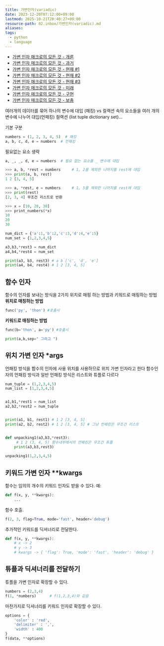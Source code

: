```yaml
---
title: 가변인자(variadic)
date: 2023-12-20T07:12:00+09:00
lastmod: 2025-10-21T20:40:27+09:00
resource-path: 02.inbox/가변인자(variadic).md
aliases: 
tags:
  - python
  - language
---
```

- [가변 인자 매크로의 모든 것 - 개론](http://blog.woong.org/v/59aa5b8cd845cbff6d76d418)
- [가변 인자 매크로의 모든 것 - 과거](http://blog.woong.org/v/59aa6080d845cbff6d76d421)
- [가변 인자 매크로의 모든 것 - 현재 #1](http://blog.woong.org/v/59aa6099d845cbff6d76d422)
- [가변 인자 매크로의 모든 것 - 현재 #2](http://blog.woong.org/v/59c0bf15d2db27f70d345e76)
- [가변 인자 매크로의 모든 것 - 현재 #3](http://blog.woong.org/v/59f9be99e7d0b554c97017cc)
- [가변 인자 매크로의 모든 것 - 미래](http://blog.woong.org/v/59c0bf41d2db27f70d345e77)
- [가변 인자 매크로의 모든 것 - 구현](http://blog.woong.org/v/59aa60b0d845cbff6d76d423)
- [가변 인자 매크로의 모든 것 - 보충](http://blog.woong.org/v/5a52fb5aa51c946933994ee3)


여러개의 데이터를 묶어 하나의 변수에 대입 (패킹)
vs
컬랙션 속의 요소들을 여러 개의 변수에 나누어 대입(언패킹)
컬랙션 (list tuple dictionary set)...

기본 구분

```python
numbers = (1, 2, 3, 4, 5)  # 패킹
a, b, c, d, e = numbers  # 언패킹
```

필요없는 요소 생략

```python
a, _, _, d, e = numbers  # 필요 없는 요소를 _ 변수에 대입
```

```python
>>> a, b, *rest = numbers     # 1, 2를 제외한 나머지를 rest에 대입
>>> print(a, b, rest)
1 2 [3, 4, 5]
```

```python
>>> a, *rest, e = numbers     # 1, 5를 제외한 나머지를 rest에 대입
>>> print(rest)
[2, 3, 4] 무조건 리스트로 반환
```

```python
>>> x = [10, 20, 30]
>>> print_numbers(*x)
10
20
30
```

```python
num_dict = {'a':1,'b':2,'c':3,'d':4,'e':5}
num_set = {1,2,3,4,5}

a3,b3,*rest3 = num_dict
a4,b4,*rest4 = num_set

print(a3, b3, rest3) # a b ['c', 'd', 'e']
print(a4, b4, rest4) # 1 2 [3, 4, 5]
```

## 함수 인자
함수의 인자를 보내는 방식을 2가지
위치로 매핑 하는 방법과 키워드로 매핑하는 방법
**위치로 매칭하는 방법**

```python
func('py', 'thon') #호출시
```

**키워드로 매칭하는 방법**

```python
func(b='thon', a='py') #호출시

print(a,b,sep=" 그리고 ")
```

## 위치 가변 인자 \*args
언패킹 방식을 함수의 인자에 사용
위치를 사용하므로 위치 가변 인자라고 한다
함수인자의 언패킹 방식과 일반 언패킹 방식은 리스트와 튜플로 다르다

```python
num_tuple = (1,2,3,4,5)
num_list = [1,2,3,4,5]


a1,b1,*rest1 = num_list
a2,b2,*rest2 = num_tuple


print(a1, b1, rest1) # 1 2 [3, 4, 5]
print(a2, b2, rest2) # 1 2 [3, 4, 5] # 그냥 언패킹은 무조건 리스트


def unpacking1(a3,b3,*rest3):
	 # 1 2 (3, 4, 5) 함수내부에서의 언패킹은 무조건 튜플
    print(a3,b3,rest3) 
    
unpacking1(1,2,3,4,5)
```

## 키워드 가변 인자 \*\*kwargs

함수는 임의의 개수의 키워드 인자도 받을 수 있다. 예:

```python
def f(x, y, **kwargs):
    ...
```

함수 호출.

```python
f(2, 3, flag=True, mode='fast', header='debug')
```

추가적인 키워드를 딕셔너리로 전달한다.

```python
def f(x, y, **kwargs):
    # x -> 2
    # y -> 3
    # kwargs -> { 'flag': True, 'mode': 'fast', 'header': 'debug' }
```

## 튜플과 딕셔너리를 전달하기

튜플을 가변 인자로 확장할 수 있다.

```python
numbers = (2,3,4)
f(1, *numbers)      # f(1,2,3,4)와 같음
```

마찬가지로 딕셔너리를 키워드 인자로 확장할 수 있다.

```python
options = {
    'color' : 'red',
    'delimiter' : ',',
    'width' : 400
}
f(data, **options)
```
